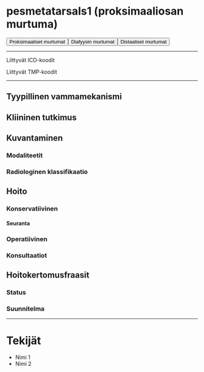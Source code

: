 # pesmetatarsals1 (proksimaaliosan murtuma)

<button id="pesmetatarsals1_proksimaalinen">Proksimaaliset murtumat</button><button id="pesmetatarsals1_diafyysi">Diafyysin murtumat</button><button id="pesmetatarsals1_distaalinen">Distaaliset murtumat</button>

---

Liittyvät ICD-koodit
>
	
Liittyvät TMP-koodit
>

---

## Tyypillinen vammamekanismi

## Kliininen tutkimus

## Kuvantaminen
### Modaliteetit
### Radiologinen klassifikaatio

## Hoito
### Konservatiivinen
#### Seuranta
### Operatiivinen
### Konsultaatiot

## Hoitokertomusfraasit
### Status
### Suunnitelma

---
# Tekijät
- Nimi 1
- Nimi 2